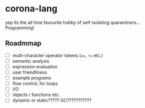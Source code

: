 # corona-lang
yep its the all time favourite hobby of self-isolating quarantiners...
Programming!

## Roadmmap

- [ ] multi-character operator tokens (`==`, `!=` etc.)
- [ ] semantic analysis
- [ ] expression evaluation
- [ ] user friendliness
- [ ] example programs
- [ ] flow control, for loops
- [ ] I/O
- [ ] objects / functions etc.
- [ ] dynamic or static????? GC???????????
